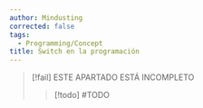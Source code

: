 ```yaml
---
author: Mindusting
corrected: false
tags:
  - Programming/Concept
title: Switch en la programación
---
```


> [!fail] ESTE APARTADO ESTÁ INCOMPLETO
> > [!todo] #TODO
